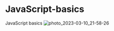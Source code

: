 # JavaScript-basics
JavaScript basics
![photo_2023-03-10_21-58-26](https://user-images.githubusercontent.com/84126939/224403473-4a624347-f5dd-4b77-add5-50fce51c0f93.jpg)

